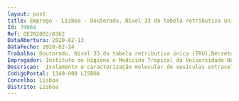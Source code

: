 ```yaml
--- 
layout: post
title: Emprego - Lisboa - Doutorado, Nível 33 da tabela retributiva única (TRU),Decreto-Reg.n.º 11-A/2017 de 29/12
Id: 74664
Ref: OE202002/0362
DataAbertura: 2020-02-13
DataFecho: 2020-02-24
Trabalho: Doutorado, Nível 33 da tabela retributiva única (TRU),Decreto-Reg.n.º 11-A/2017 de 29/12
Empregador: Instituto de Higiene e Medicina Tropical da Universidade Nova de Lisboa - NOVA Institute of Hygiene
Descricao:  Isolamento e caracterização molecular de vesiculas extracelulares de tripanossomatidios (TEx)  Investigar o papel de TEx na actividade de células fagocitárias e linfocitarias  in vitro e in vivo   Preparação e submissão de artigos científicos  Participação na formação de estudantes ao nível de mestrado e doutoramento  Participação em atividades de gestão de recursos laboratoriais e de administração de projeto.
CodigoPostal: 1349-008 LISBOA
Concelho: Lisboa
Distrito: Lisboa
--- 
```

